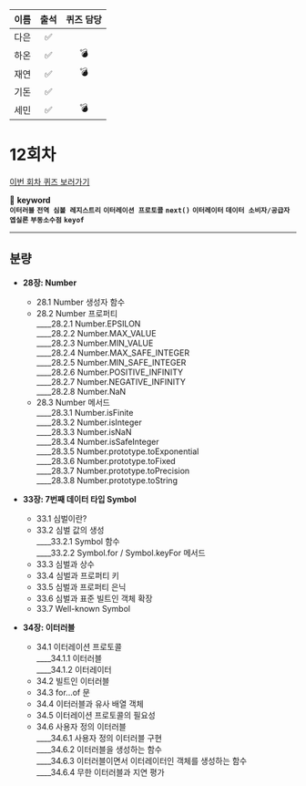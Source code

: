 |이름|출석|퀴즈 담당|
|:--:|:--:|:--:|
|다은|✅||
|하온|✅|💣|
|재연|✅|💣|
|기돈|✅||
|세민|✅|💣|

# 12회차
<a href="https://github.com/ooheunda/how-to-enjoy/issues/12">이번 회차 퀴즈 보러가기</a>  

📌 **keyword**  
    **`이터러블`** **`전역 심볼 레지스트리`** **`이터레이션 프로토콜`** **`next()`** **`이터레이터`** **`데이터 소비자/공급자`** **`엡실론`** **`부동소수점`** **`keyof`**
    
<hr> 
  

## 분량

- **28장: Number**
  - 28.1 Number 생성자 함수
  - 28.2 Number 프로퍼티  
    ____28.2.1 Number.EPSILON  
    ____28.2.2 Number.MAX_VALUE  
    ____28.2.3 Number.MIN_VALUE  
    ____28.2.4 Number.MAX_SAFE_INTEGER  
    ____28.2.5 Number.MIN_SAFE_INTEGER  
    ____28.2.6 Number.POSITIVE_INFINITY  
    ____28.2.7 Number.NEGATIVE_INFINITY  
    ____28.2.8 Number.NaN  
  - 28.3 Number 메서드  
    ____28.3.1 Number.isFinite  
    ____28.3.2 Number.isInteger  
    ____28.3.3 Number.isNaN  
    ____28.3.4 Number.isSafeInteger  
    ____28.3.5 Number.prototype.toExponential  
    ____28.3.6 Number.prototype.toFixed  
    ____28.3.7 Number.prototype.toPrecision  
    ____28.3.8 Number.prototype.toString

- **33장: 7번째 데이터 타입 Symbol**
  - 33.1 심벌이란?
  - 33.2 심벌 값의 생성  
    ____33.2.1 Symbol 함수  
    ____33.2.2 Symbol.for / Symbol.keyFor 메서드  
  - 33.3 심벌과 상수
  - 33.4 심벌과 프로퍼티 키
  - 33.5 심벌과 프로퍼티 은닉
  - 33.6 심벌과 표준 빌트인 객체 확장
  - 33.7 Well-known Symbol

- **34장: 이터러블**
  - 34.1 이터레이션 프로토콜  
    ____34.1.1 이터러블  
    ____34.1.2 이터레이터  
  - 34.2 빌트인 이터러블
  - 34.3 for...of 문
  - 34.4 이터러블과 유사 배열 객체
  - 34.5 이터레이션 프로토콜의 필요성
  - 34.6 사용자 정의 이터러블  
    ____34.6.1 사용자 정의 이터러블 구현  
    ____34.6.2 이터러블을 생성하는 함수  
    ____34.6.3 이터러블이면서 이터레이터인 객체를 생성하는 함수  
    ____34.6.4 무한 이터러블과 지연 평가  
